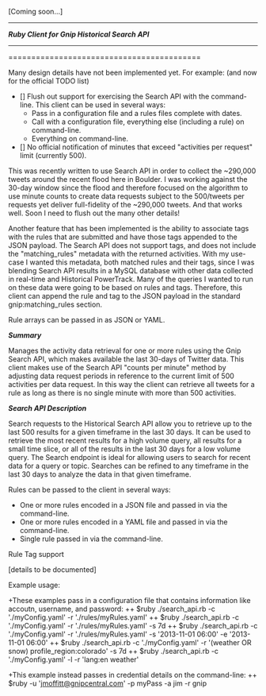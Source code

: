[Coming soon...] 
***
***Ruby Client for Gnip Historical Search API***
***
==========================================


Many design details have not been implemented yet.  For example: (and now for the official TODO list)

+ [] Flush out support for exercising the Search API with the command-line. This client can be used in several ways:
   + Pass in a configuration file and a rules files complete with dates.
   + Call with a configuration file, everything else (including a rule) on command-line.
   + Everything on command-line.
+ [] No official notification of minutes that exceed "activities per request" limit (currently 500).


This was recently written to use Search API in order to collect the ~290,000 tweets around the recent flood here in Boulder.  I was working against the 30-day window since the flood and therefore focused on the algorithm to use minute counts to create data requests subject to the 500/tweets per requests yet deliver full-fidelity of the ~290,000 tweets.  And that works well.  Soon I need to flush out the many other details!

Another feature that has been implemented is the ability to associate tags with the rules that are submitted and have those tags appended to the JSON payload.  The Search API does not support tags, and does not include the "matching_rules" metadata with the returned activities.  With my use-case I wanted this metadata, both matched rules and their tags, since I was blending Search API results in a MySQL database with other data collected in real-time and Historical PowerTrack.  Many of the queries I wanted to run on these data were going to be based on rules and tags.  Therefore, this client can append the rule and tag to the JSON payload in the standard gnip:matching_rules section. 

Rule arrays can be passed in as JSON or YAML.



 ***Summary***

 Manages the activity data retrieval for one or more rules using the Gnip Search API, which makes available the last 30-days of Twitter data.  This client makes use of the Search API "counts per minute" method by adjusting data request periods in reference to the current limit of 500 activities per data request.  In this way the client can retrieve all tweets for a rule as long as there is no single minute with more than 500 activities. 




***Search API Description***

Search requests to the Historical Search API allow you to retrieve up to the last 500 results for a given timeframe in the last 30 days. It can be used to retrieve the most recent results for a high volume query, all results for a small time slice, or all of the results in the last 30 days for a low volume query. The Search endpoint is ideal for allowing users to search for recent data for a query or topic. Searches can be refined to any timeframe in the last 30 days to analyze the data in that given timeframe.



 Rules can be passed to the client in several ways:
 + One or more rules encoded in a JSON file and passed in via the command-line.
 + One or more rules encoded in a YAML file and passed in via the command-line.
 + Single rule passed in via the command-line.


Rule Tag support 

[details to be documented]


Example usage:

+These examples pass in a configuration file that contains information like accoutn, username, and password:
++ $ruby ./search_api.rb -c './myConfig.yaml' -r './rules/myRules.yaml'
++ $ruby ./search_api.rb -c './myConfig.yaml' -r './rules/myRules.yaml' -s 7d 
++ $ruby ./search_api.rb -c './myConfig.yaml' -r './rules/myRules.yaml' -s '2013-11-01 06:00' -e '2013-11-01 06:00'
++ $ruby ./search_api.rb -c './myConfig.yaml' -r '(weather OR snow) profile_region:colorado' -s 7d 
++ $ruby ./search_api.rb -c './myConfig.yaml' -l -r 'lang:en weather' 

+This example instead passes in credential details on the command-line:
++ $ruby -u 'jmoffitt@gnipcentral.com' -p myPass -a jim -r gnip 







